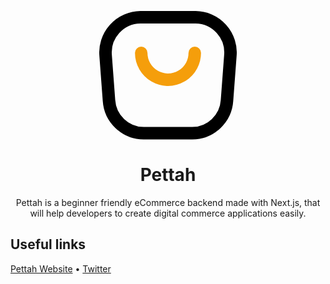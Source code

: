 <p align="center">
  <a href="">
    <svg xmlns="http://www.w3.org/2000/svg" width="220" height="206" fill="none"><path stroke="#000" stroke-linecap="round" stroke-linejoin="round" stroke-width="20" d="m10.218 71.495 5.354 71.39c1.852 29.391 26.052 52.383 55.499 52.729h77.844c29.452-.339 53.661-23.332 55.513-52.729l5.354-71.39A56.544 56.544 0 0 0 154.255 10H65.731a56.541 56.541 0 0 0-55.513 61.495Z" clip-rule="evenodd"/><path stroke="#F59E0B" stroke-linecap="round" stroke-linejoin="round" stroke-width="20" d="M152.827 67.112a42.836 42.836 0 0 1-64.251 37.096 42.836 42.836 0 0 1-21.417-37.096"/></svg>
  </a>
</p>
<h1 align="center">
  Pettah
</h1>
<p align="center">
  Pettah is a beginner friendly eCommerce backend made with Next.js, that will help developers to create digital commerce applications easily.
</p>
<!-- <p align="center">
  <a href="https://www.producthunt.com/posts/medusa">
    <img src="https://img.shields.io/badge/Product%20Hunt-%231%20Product%20of%20the%20Day-%23DA552E" alt="Product Hunt">
  </a>
</p>
<p align="center">
  <a href="https://github.com/medusajs/medusa/blob/master/LICENSE">
    <img src="https://img.shields.io/badge/license-MIT-blue.svg" alt="Medusa is released under the MIT license." />
  </a>
  <a href="https://github.com/medusajs/medusa/blob/master/CONTRIBUTING.md">
    <img src="https://img.shields.io/badge/PRs-welcome-brightgreen.svg?style=flat" alt="PRs welcome!" />
  </a>
  <a href="https://discord.gg/xpCwq3Kfn8">
    <img src="https://img.shields.io/badge/chat-on%20discord-7289DA.svg" alt="Discord Chat" />
  </a>
  <a href="https://twitter.com/intent/follow?screen_name=medusajs">
    <img src="https://img.shields.io/twitter/follow/medusajs.svg?label=Follow%20@medusajs" alt="Follow @medusajs" />
  </a>
</p> -->

## Useful links
[Pettah Website](https://pettajs.com) • [Twitter](https://twitter.com/pettajs)

